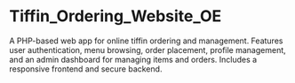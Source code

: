 # Tiffin_Ordering_Website_OE
A PHP-based web app for online tiffin ordering and management. Features user authentication, menu browsing, order placement, profile management, and an admin dashboard for managing items and orders. Includes a responsive frontend and secure backend.
